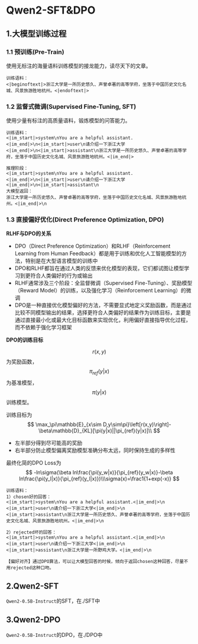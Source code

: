 # Qwen2-SFT&DPO

## 1.大模型训练过程

### 1.1 预训练(Pre-Train)

使用无标注的海量语料训练模型的接龙能力，读尽天下的文章。

```
训练语料：
<|beginoftext|>浙江大学是一所历史悠久、声誉卓著的高等学府，坐落于中国历史文化名城、风景旅游胜地杭州。<|endoftext|>
```

### 1.2 监督式微调(Supervised Fine-Tuning, SFT)

使用少量有标注的高质量语料，锻炼模型的问答能力。

```
训练语料：
<|im_start|>system\nYou are a helpful assistant.<|im_end|>\n<|im_start|>user\n请介绍一下浙江大学<|im_end|>\n<|im_start|>assistant\n浙江大学是一所历史悠久、声誉卓著的高等学府，坐落于中国历史文化名城、风景旅游胜地杭州。<|im_end|>

推理阶段：
<|im_start|>system\nYou are a helpful assistant.<|im_end|>\n<|im_start|>user\n请介绍一下浙江大学<|im_end|>\n<|im_start|>assistant\n
大模型返回：
浙江大学是一所历史悠久、声誉卓著的高等学府，坐落于中国历史文化名城、风景旅游胜地杭州。<|im_end|>\n
```

### 1.3 直接偏好优化(Direct Preference Optimization, DPO)

**RLHF与DPO的关系**

+ DPO（Direct Preference Optimization）和RLHF（Reinforcement Learning from Human Feedback）都是用于训练和优化人工智能模型的方法，特别是在大型语言模型的训练中
+ DPO和RLHF都旨在通过人类的反馈来优化模型的表现，它们都试图让模型学习到更符合人类偏好的行为或输出
+ RLHF通常涉及三个阶段：全监督微调（Supervised Fine-Tuning）、奖励模型（Reward Model）的训练，以及强化学习（Reinforcement Learning）的微调
+ DPO是一种直接优化模型偏好的方法，不需要显式地定义奖励函数，而是通过比较不同模型输出的结果，选择更符合人类偏好的结果作为训练目标，主要是通过直接最小化或最大化目标函数来实现优化，利用偏好直接指导优化过程，而不依赖于强化学习框架

**DPO的训练目标**

$$r(x,y)$$为奖励函数，$$\pi_{ref}(y|x)$$为基准模型，$$\pi(y|x)$$训练模型。

训练目标为
$$
\max_\pi\mathbb{E}_{x\sim D,y\sim\pi}\left[r(x,y)\right]-\beta\mathbb{D}_{KL}[\pi(y|x)||\pi_{ref}(y|x)]\\
$$

+ 左半部分得到尽可能高的奖励
+ 右半部分防止模型偏离奖励模型准确分布太远，同时保持生成的多样性

最终化简的DPO Loss为
$$
-ln\sigma(\beta ln\frac{\pi(y_w|x)}{\pi_{ref}(y_w|x)}-\beta ln\frac{\pi(y_l|x)}{\pi_{ref}(y_l|x)})\\\sigma(x)=\frac1{1+exp(-x)}
$$


```
训练语料：
1）chosen好的回答：
<|im_start|>system\nYou are a helpful assistant.<|im_end|>\n
<|im_start|>user\n请介绍一下浙江大学<|im_end|>\n
<|im_start|>assistant\n浙江大学是一所历史悠久、声誉卓著的高等学府，坐落于中国历史文化名城、风景旅游胜地杭州。<|im_end|>\n

2）rejected坏的回答：
<|im_start|>system\nYou are a helpful assistant.<|im_end|>\n
<|im_start|>user\n请介绍一下浙江大学<|im_end|>\n
<|im_start|>assistant\n浙江大学是一所野鸡大学。<|im_end|>\n

【偏好对齐】通过DPO算法，可以让大模型回答的时候，倾向于返回chosen这种回答，尽量不用rejected这种口吻。
```

## 2.Qwen2-SFT

`Qwen2-0.5B-Instruct`的SFT，在./SFT中

## 3.Qwen2-DPO

`Qwen2-0.5B-Instruct`的DPO，在./DPO中
